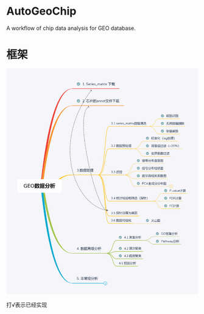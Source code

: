 # AutoGeoChip
A workflow of chip data analysis for GEO database.

# 框架
![image](https://github.com/fengfeng0918/AutoGeoChip/blob/master/GEO%E6%95%B0%E6%8D%AE%E5%88%86%E6%9E%90%E5%86%85%E5%AE%B9%E6%A1%86%E6%9E%B6.png)


打√表示已经实现
